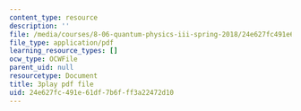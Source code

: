 ```yaml
---
content_type: resource
description: ''
file: /media/courses/8-06-quantum-physics-iii-spring-2018/24e627fc491e61df7b6fff3a22472d10_WwudFI6YRs.pdf
file_type: application/pdf
learning_resource_types: []
ocw_type: OCWFile
parent_uid: null
resourcetype: Document
title: 3play pdf file
uid: 24e627fc-491e-61df-7b6f-ff3a22472d10
---
```

